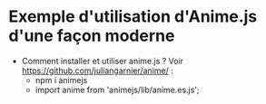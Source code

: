 # Exemple d'utilisation d'Anime.js d'une façon moderne
- Comment installer et utiliser anime.js ? Voir https://github.com/juliangarnier/anime/ :
    - npm i animejs
    - import anime from 'animejs/lib/anime.es.js';

